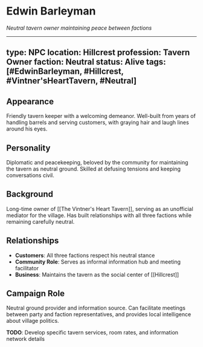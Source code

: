 # Edwin Barleyman
*Neutral tavern owner maintaining peace between factions*

---
type: NPC
location: Hillcrest
profession: Tavern Owner
faction: Neutral
status: Alive
tags: [#EdwinBarleyman, #Hillcrest, #Vintner'sHeartTavern, #Neutral]
---

## Appearance
Friendly tavern keeper with a welcoming demeanor. Well-built from years of handling barrels and serving customers, with graying hair and laugh lines around his eyes.

## Personality
Diplomatic and peacekeeping, beloved by the community for maintaining the tavern as neutral ground. Skilled at defusing tensions and keeping conversations civil.

## Background
Long-time owner of [[The Vintner's Heart Tavern]], serving as an unofficial mediator for the village. Has built relationships with all three factions while remaining carefully neutral.

## Relationships
- **Customers**: All three factions respect his neutral stance
- **Community Role**: Serves as informal information hub and meeting facilitator
- **Business**: Maintains the tavern as the social center of [[Hillcrest]]

## Campaign Role
Neutral ground provider and information source. Can facilitate meetings between party and faction representatives, and provides local intelligence about village politics.

**TODO**: Develop specific tavern services, room rates, and information network details
